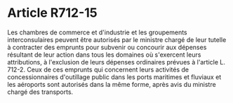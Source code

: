 # Article R712-15

Les chambres de commerce et d'industrie et les groupements interconsulaires peuvent être autorisés par le ministre chargé de leur tutelle à contracter des emprunts pour subvenir ou concourir aux dépenses résultant de leur action dans tous les domaines où s'exercent leurs attributions, à l'exclusion de leurs dépenses ordinaires prévues à l'article L. 712-2. Ceux de ces emprunts qui concernent leurs activités de concessionnaires d'outillage public dans les ports maritimes et fluviaux et les aéroports sont autorisés dans la même forme, après avis du ministre chargé des transports.